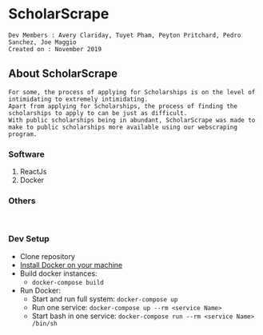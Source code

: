 # ScholarScrape
```
Dev Members : Avery Clariday, Tuyet Pham, Peyton Pritchard, Pedro Sanchez, Joe Maggio
Created on : November 2019
```


## About ScholarScrape ##
```
For some, the process of applying for Scholarships is on the level of intimidating to extremely intimidating. 
Apart from applying for Scholarships, the process of finding the scholarships to apply to can be just as difficult. 
With public scholarships being in abundant, ScholarScrape was made to make to public scholarships more available using our webscraping program.
```

### Software
1. ReactJs
2. Docker

### Others
<br>

### Dev Setup
* Clone repository
* [Install Docker on your machine](https://hub.docker.com/)
* Build docker instances:
    - ```docker-compose build```
* Run Docker:
    - Start and run full system: ```docker-compose up```
    - Run one service: ```docker-compose up --rm <service Name>```
    - Start bash in one service: ```docker-compose run --rm <service Name> /bin/sh```


